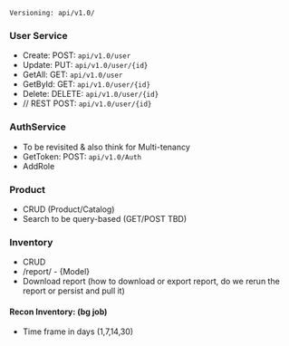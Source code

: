 ``Versioning: api/v1.0/``

### User Service
- Create: POST: ``api/v1.0/user``
- Update: PUT: ``api/v1.0/user/{id}``
- GetAll: GET: ``api/v1.0/user``
- GetById: GET: ``api/v1.0/user/{id}``
- Delete: DELETE: ``api/v1.0/user/{id}``
- // REST POST: ``api/v1.0/user/{id}``

### AuthService
- To be revisited & also think for Multi-tenancy
- GetToken: POST: ``api/v1.0/Auth``
- AddRole

### Product
- CRUD (Product/Catalog)
- Search to be query-based (GET/POST TBD)

### Inventory
- CRUD
- /report/ - {Model}
- Download report (how to download or export report, do we rerun the report or persist and pull it)

#### Recon Inventory: (bg job)
- Time frame in days (1,7,14,30)
